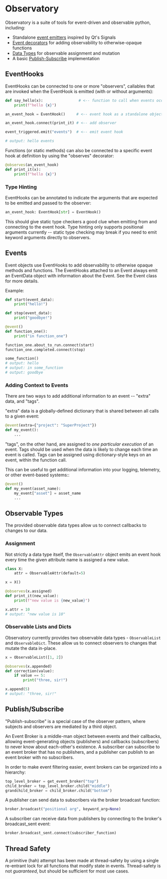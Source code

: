 # Observatory
Observatory is a suite of tools for event-driven and observable python, including:

- Standalone [event emitters](#EventHooks) inspired by Qt's Signals
- [Event decorators](#Events) for adding observability to otherwise-opaque functions
- [Data Types](#Observable-Types) for observable assignment and mutation
- A basic [Publish-Subscribe](#Publish/Subscribe) implementation

## EventHooks

EventHooks can be connected to one or more "observers", callables that are
invoked when the EventHook is emitted (with or without arguments):

```python
def say_hello(x):                # <-- function to call when events occur
    print(f"hello {x}")

an_event_hook = EventHook()     # <-- event hook as a standalone object

an_event_hook.connect(print_it) # <-- add observer

event_triggered.emit("events")  # <-- emit event hook

# output: hello events
```

Functions (or static methods) can also be connected to a specific event hook at
definition by using the "observes" decorator:

```python
@observes(an_event_hook)
def print_it(x):
    print(f"hello {x}")
```

### Type Hinting

EventHooks can be annotated to indicate the arguments that are expected to be
emitted and passed to the observer:

```python
an_event_hook: EventHook[str] = EventHook()
```

This should give static type checkers a good clue when emitting from and
connecting to the event hook. Type hinting only supports positional arguments
currently -- static type checking may break if you need to emit keyword
arguments directly to observers.

## Events

Event objects use EventHooks to add observability to otherwise opaque methods
and functions.  The EventHooks attached to an Event always emit an EventData
object with information about the Event.  See the Event class for more details.

Example:
```python
def start(event_data):
    print("hello!")

def stop(event_data):
    print("goodbye!")

@event()
def function_one():
    print("in function_one")

function_one.about_to_run.connect(start)
function_one.completed.connect(stop)

some_function()
# output: hello
# output: in some_function
# output: goodbye
```

### Adding Context to Events

There are two ways to add additional information to an event -- "extra" data,
and "tags".

"extra" data is a globally-defined dictionary that is shared between all calls
to a given event:

```python
@event(extra={"project": "SuperProject"})
def my_event():
    ...
```

"tags", on the other hand, are assigned to *one particular execution* of an
event.  Tags should be used when the data is likely to change each time an
event is called.  Tags can be assigned using dictionary-style keys on an event,
within the function call.

This can be useful to get additional information into your logging, telemetry,
or other event-based systems::
```python
@event()
def my_event(asset_name):
    my_event["asset"] = asset_name
    ...
```

## Observable Types

The provided observable data types allow us to connect callbacks to changes to our data.

### Assignment
Not strictly a data type itself, the `ObservableAttr` object emits an event hook every time the given attribute name is assigned a new value.

```python
class X:
    attr = ObservableAttr(default=5)

x = X()

@observes(x.assigned)
def print_it(new_value):
	print(f"new value is {new_value}")

x.attr = 10
# output: "new value is 10"
```

### Observable Lists and Dicts
Observatory currently provides two observable data types - `ObservableList` and `ObservableDict`.  These allow us to connect observers to changes that mutate the data in-place.

```python
x = ObservableList([1, 2])

@observes(x.appended)
def correction(value):
    if value == 5:
        print("three, sir!")

x.append(5)
# output: "three, sir!"
```

## Publish/Subscribe
"Publish-subscribe" is a special case of the observer
pattern, where subjects and observers are mediated by a third object.

An Event Broker is a middle-man object between events and their callbacks,
allowing event-generating objects (publishers) and callbacks (subscribers)
to never know about each-other's existence.  A subscriber can subscribe to
an event broker that has no publishers, and a publisher can publish to an
event broker with no subscribers.

In order to make event filtering easier, event brokers can be organized into a
hierarchy:

```python
top_level_broker = get_event_broker("top")
child_broker = top_level_broker.child("middle")
grandchild_broker = child_broker.child("bottom")
```

A publisher can send data to subscribers via the broker broadcast function:

```python
broker.broadcast("positional arg", keyword_arg=None)
```

A subscriber can receive data from publishers by connecting to the broker's
broadcast_sent event:

```python
broker.broadcast_sent.connect(subscriber_function)
```


Thread Safety
-------------

A primitive (hah) attempt has been made at thread-safety by using a single
re-entrant lock for all functions that modify state in events.  Thread-safety
is not *guaranteed*, but should be sufficient for most use cases.
